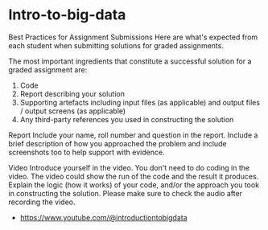 # Intro-to-big-data

Best Practices for Assignment Submissions
Here are what's expected from each student when submitting solutions for graded assignments.

The most important ingredients that constitute a successful solution for a graded assignment are:
1. Code
2. Report describing your solution
3. Supporting artefacts including input files (as applicable) and output files / output screens (as applicable)
4. Any third-party references you used in constructing the solution


Report
Include your name, roll number and question in the report.
Include a brief description of how you approached the problem and include screenshots too to help support with evidence.

Video
Introduce yourself in the video.
You don't need to do coding in the video. The video could show the run of the code and the result it produces.
Explain the logic (how it works) of your code, and/or the approach you took in constructing the solution.
Please make sure to check the audio after recording the video.

- https://www.youtube.com/@introductiontobigdata